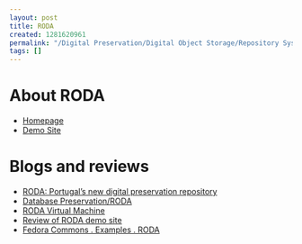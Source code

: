 ```yaml
---
layout: post
title: RODA
created: 1281620961
permalink: "/Digital Preservation/Digital Object Storage/Repository Systems/roda/"
tags: []
---
```

About RODA
==========

* [Homepage](http://redmine.keep.pt/projects/show/roda-public)
* [Demo Site](http://roda.keep.pt)

Blogs and reviews
=================

* [RODA: Portugal’s new digital preservation repository](http://alanake.wordpress.com/2009/06/26/roda-portugals-new-digital-preservation-repository/)
* [Database Preservation/RODA](http://e-records.chrisprom.com/?p=1476)
* [RODA Virtual Machine](http://e-records.chrisprom.com/?p=817)
* [Review of RODA demo site](http://e-records.chrisprom.com/?p=854)
* [Fedora Commons . Examples . RODA](http://www.fedora-commons.org/about/examples/roda)
